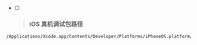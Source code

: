 * [ ] > ### iOS 真机调试包路径

```
/Applications/Xcode.app/Contents/Developer/Platforms/iPhoneOS.platform/DeviceSupport
```



